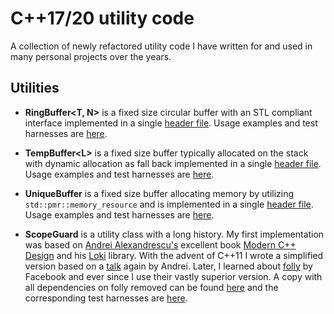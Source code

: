 # C++17/20 utility code
A collection of newly refactored utility code I have written for and used in many personal projects over the years.

## Utilities

- **RingBuffer\<T, N>** is a fixed size circular buffer with an STL compliant interface implemented in a single [header file](include/ring_buffer.hpp). Usage examples and test harnesses are [here](test/ring_buffer/catch_ring_buffer.cpp).

- **TempBuffer\<L>** is a fixed size buffer typically allocated on the stack with dynamic allocation as fall back implemented in a single [header file](include/temp_buffer.hpp). Usage examples and test harnesses are [here](test/temp_buffer/catch_temp_buffer.cpp).

- **UniqueBuffer** is a fixed size buffer allocating memory by utilizing `std::pmr::memory_resource` and is  implemented in a single [header file](include/unique_buffer.hpp). Usage examples and test harnesses are [here](test/unique_buffer/catch_unique_buffer.cpp).

- **ScopeGuard** is a utility class with a long history. My first implementation was based on [Andrei Alexandrescu's](https://en.wikipedia.org/wiki/Andrei_Alexandrescu) excellent book [Modern C++ Design](https://en.wikipedia.org/wiki/Modern_C%2B%2B_Design) and his [Loki](https://sourceforge.net/projects/loki-lib/) library. With the advent of C++11 I wrote a simplified version based on a [talk](https://channel9.msdn.com/Shows/Going+Deep/C-and-Beyond-2012-Andrei-Alexandrescu-Systematic-Error-Handling-in-C) again by Andrei. Later, I learned about [folly](https://github.com/facebook/folly) by Facebook and ever since I use their vastly superior version. A copy with all dependencies on folly removed can be found [here](include/scope_guard.hpp) and the corresponding test harnesses are [here](test/scope_guard/catch_scope_guard.cpp).